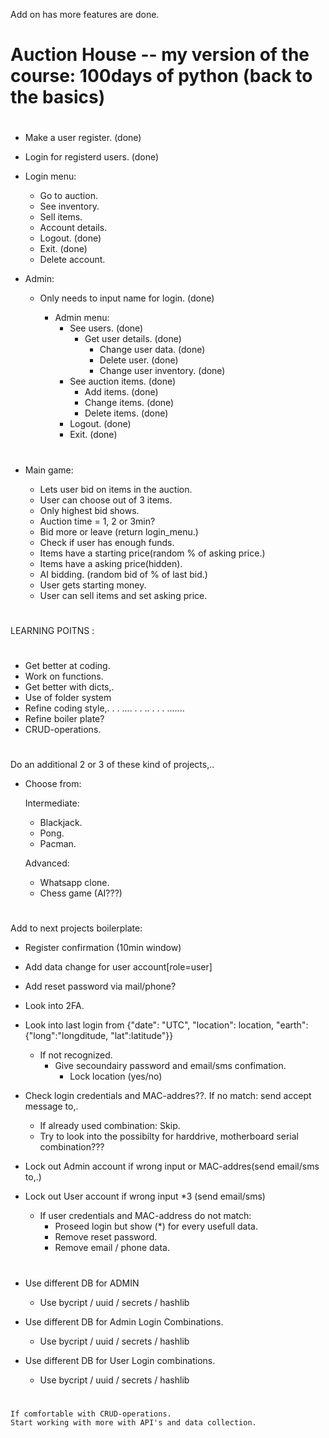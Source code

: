 Add on has more features are done.

#

# Auction House -- my version of the course: 100days of python (back to the basics)

#

- Make a user register. (done)
- Login for registerd users. (done)
- Login menu:

  - Go to auction.
  - See inventory.
  - Sell items.
  - Account details.
  - Logout. (done)
  - Exit. (done)
  - Delete account.

- Admin:

  - Only needs to input name for login. (done)

    - Admin menu:
      - See users. (done)
        - Get user details. (done)
          - Change user data. (done)
          - Delete user. (done)
          - Change user inventory. (done)
      - See auction items. (done)
        - Add items. (done)
        - Change items. (done)
        - Delete items. (done)
      - Logout. (done)
      - Exit. (done)

#

- Main game:

  - Lets user bid on items in the auction.
  - User can choose out of 3 items.
  - Only highest bid shows.
  - Auction time = 1, 2 or 3min?
  - Bid more or leave (return login_menu.)
  - Check if user has enough funds.
  - Items have a starting price(random % of asking price.)
  - Items have a asking price(hidden).
  - AI bidding. (random bid of % of last bid.)
  - User gets starting money.
  - User can sell items and set asking price.

#

LEARNING POITNS :

#

- Get better at coding.
- Work on functions.
- Get better with dicts,.
- Use of folder system
- Refine coding style,. . . .... . . .. . . . .......
- Refine boiler plate?
- CRUD-operations.

#

Do an additional 2 or 3 of these kind of projects,..

- Choose from:

  Intermediate:

  - Blackjack.
  - Pong.
  - Pacman.

  Advanced:

  - Whatsapp clone.
  - Chess game (AI???)

#

Add to next projects boilerplate:

- Register confirmation (10min window)
- Add data change for user account[role=user]
- Add reset password via mail/phone?
- Look into 2FA.
- Look into last login from {"date": "UTC", "location": location, "earth":{"long":"longditude, "lat":latitude"}}
  - If not recognized.
    - Give secoundairy password and email/sms confimation.
      - Lock location (yes/no)
- Check login credentials and MAC-addres??. If no match: send accept message to,.

  - If already used combination: Skip.
  - Try to look into the possibilty for harddrive, motherboard serial combination???

- Lock out Admin account if wrong input or MAC-addres(send email/sms to,.)

- Lock out User account if wrong input \*3 (send email/sms)
  - If user credentials and MAC-address do not match:
    - Proseed login but show (\*) for every usefull data.
    - Remove reset password.
    - Remove email / phone data.

#

- Use different DB for ADMIN

  - Use bycript / uuid / secrets / hashlib

- Use different DB for Admin Login Combinations.
  - Use bycript / uuid / secrets / hashlib
- Use different DB for User Login combinations.
  - Use bycript / uuid / secrets / hashlib

#

    If comfortable with CRUD-operations.
    Start working with more with API's and data collection.

#
